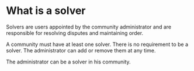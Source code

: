# What is a solver

Solvers are users appointed by the community administrator and are responsible for resolving disputes and maintaining order.

A community must have at least one solver. There is no requirement to be a solver. The administrator can add or remove them at any time.

The administrator can be a solver in his community.